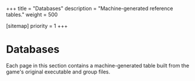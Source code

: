 +++
title = "Databases"
description = "Machine-generated reference tables."
weight = 500

[sitemap]
priority = 1
+++

# Databases

Each page in this section contains a machine-generated table built from the game's original executable and group files.
